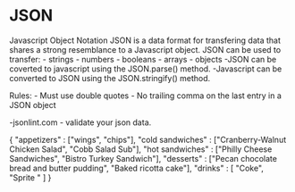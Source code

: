 # JSON
Javascript Object Notation
JSON is a data format for transfering data that shares a strong resemblance to a Javascript object.
JSON can be used to transfer:
    - strings
    - numbers
    - booleans
    - arrays
    - objects
-JSON can be coverted to javascript using the JSON.parse() method.
-Javascript can be converted to JSON using the JSON.stringify() method.

Rules:
    - Must use double quotes
    - No trailing comma on the last entry in a JSON object

-jsonlint.com - validate your json data.





{
    "appetizers" : ["wings", "chips"],
    "cold sandwiches" : ["Cranberry-Walnut Chicken Salad", "Cobb Salad Sub"],
    "hot sandwiches" : ["Philly Cheese Sandwiches", "Bistro Turkey Sandwich"],
    "desserts" : ["Pecan chocolate bread and butter pudding", "Baked ricotta cake"],
    "drinks" : [ "Coke", "Sprite " ]
}














